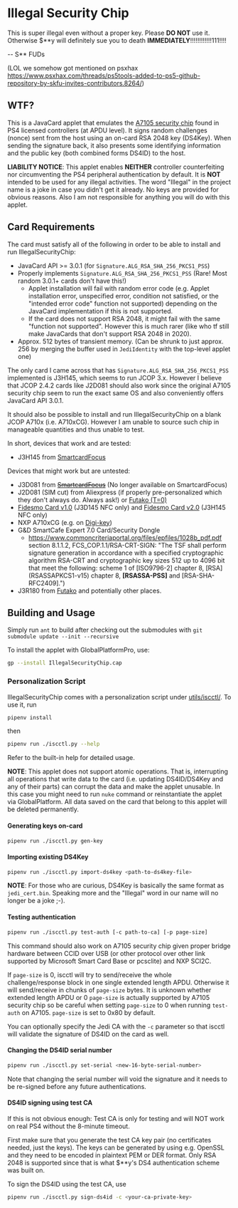 # Illegal Security Chip

This is super illegal even without a proper key. Please **DO NOT** use it. Otherwise $\*\*y will definitely sue you to death **IMMEDIATELY**!!!!!!!!!!!!111!!!!

-- S** FUDs

(LOL we somehow got mentioned on psxhax https://www.psxhax.com/threads/ps5tools-added-to-ps5-github-repository-by-skfu-invites-contributors.8264/)

## WTF?

This is a JavaCard applet that emulates the [A7105 security chip](https://gist.github.com/dogtopus/dae307c7773e792150990a06e79583d0) found in PS4 licensed controllers (at APDU level). It signs random challenges (nonce) sent from the host using an on-card RSA 2048 key (DS4Key). When sending the signature back, it also presents some identifying information and the public key (both combined forms DS4ID) to the host.

**LIABILITY NOTICE**: This applet enables **NEITHER** controller counterfeiting nor circumventing the PS4 peripheral authentication by default. It is **NOT** intended to be used for any illegal activities. The word "Illegal" in the project name is a joke in case you didn't get it already. No keys are provided for obvious reasons. Also I am not responsible for anything you will do with this applet.

## Card Requirements

The card must satisfy all of the following in order to be able to install and run IllegalSecurityChip:

- JavaCard API >= 3.0.1 (for `Signature.ALG_RSA_SHA_256_PKCS1_PSS`)
- Properly implements `Signature.ALG_RSA_SHA_256_PKCS1_PSS` (Rare! Most random 3.0.1+ cards don't have this!)
  - Applet installation will fail with random error code (e.g. Applet installation error, unspecified error, condition not satisfied, or the "intended error code" function not supported) depending on the JavaCard implementation if this is not supported.
  - If the card does not support RSA 2048, it might fail with the same "function not supported". However this is much rarer (like who tf still make JavaCards that don't support RSA 2048 in 2020).
- Approx. 512 bytes of transient memory. (Can be shrunk to just approx. 256 by merging the buffer used in `JediIdentity` with the top-level applet one)

The only card I came across that has `Signature.ALG_RSA_SHA_256_PKCS1_PSS` implemented is J3H145, which seems to run JCOP 3.x. However I believe that JCOP 2.4.2 cards like J2D081 should also work since the original A7105 security chip seem to run the exact same OS and also conveniently offers JavaCard API 3.0.1.

It should also be possible to install and run IllegalSecurityChip on a blank JCOP A710x (i.e. A710xCG). However I am unable to source such chip in manageable quantities and thus unable to test.

In short, devices that work and are tested:

- J3H145 from [SmartcardFocus](https://www.smartcardfocus.com/shop/ilp/id~879/nxp-j3h145-dual-interface-java-card-144k/p/index.shtml)

Devices that might work but are untested:

- J3D081 from ~~[SmartcardFocus](https://www.smartcardfocus.com/shop/ilp/id~688/j3d081-80k/p/index.shtml)~~ (No longer available on SmartcardFocus)
- J2D081 (SIM cut) from Aliexpress (if properly pre-personalized which they don't always do. Always ask!) or [Futako (T=0)](https://www.javacardsdk.com/product/j2d081simt0/)
- [Fidesmo Card v1.0](https://shop.fidesmo.com/products/fidesmo-card) (J3D145 NFC only) and [Fidesmo Card v2.0](https://shop.fidesmo.com/products/fidesmo-card-2-0) (J3H145 NFC only)
- NXP A710xCG (e.g. on [Digi-key](https://www.digikey.com/en/products/detail/nxp-usa-inc/A7101CGTK2-T0B040X/7645426))
- G\&D SmartCafe Expert 7.0 Card/Security Dongle
  - https://www.commoncriteriaportal.org/files/epfiles/1028b_pdf.pdf section 8.1.1.2, FCS\_COP.1.1/RSA-CRT-SIGN: "The TSF shall perform signature generation in accordance with a specified cryptographic algorithm RSA-CRT and cryptographic key sizes 512 up to 4096 bit that meet the following: scheme 1 of \[ISO9796-2\] chapter 8, \[RSA\] (RSASSAPKCS1-v15) chapter 8, **\[RSASSA-PSS\]** and \[RSA-SHA-RFC2409\].")
- J3R180 from [Futako](https://www.javacardsdk.com/product/j3r180sim/) and potentially other places.

## Building and Usage

Simply run `ant` to build after checking out the submodules with `git submodule update --init --recursive`

To install the applet with GlobalPlatformPro, use:

```sh
gp --install IllegalSecurityChip.cap
```

### Personalization Script

IllegalSecurityChip comes with a personalization script under [utils/iscctl/](./utils/iscctl/). To use it, run

```sh
pipenv install
```

then

```sh
pipenv run ./iscctl.py --help
```

Refer to the built-in help for detailed usage.

**NOTE**: This applet does not support atomic operations. That is, interrupting all operations that write data to the card (i.e. updating DS4ID/DS4Key and any of their parts) can corrupt the data and make the applet unusable. In this case you might need to run `nuke` command or reinstantiate the applet via GlobalPlatform. All data saved on the card that belong to this applet will be deleted permanently.

#### Generating keys on-card

```sh
pipenv run ./iscctl.py gen-key
```

#### Importing existing DS4Key

```sh
pipenv run ./iscctl.py import-ds4key <path-to-ds4key-file>
```

**NOTE**: For those who are curious, DS4Key is basically the same format as `jedi_cert.bin`. Speaking more and the "Illegal" word in our name will no longer be a joke ;-).

#### Testing authentication

```sh
pipenv run ./iscctl.py test-auth [-c path-to-ca] [-p page-size]
```

This command should also work on A7105 security chip given proper bridge hardware between CCID over USB (or other protocol over other link supported by Microsoft Smart Card Base or pcsclite) and NXP SCI2C.

If `page-size` is 0, iscctl will try to send/receive the whole challenge/response block in one single extended length APDU. Otherwise it will send/receive in chunks of `page-size` bytes. It is unknown whether extended length APDU or 0 `page-size` is actually supported by A7105 security chip so be careful when setting `page-size` to 0 when running `test-auth` on A7105. `page-size` is set to 0x80 by default.

You can optionally specify the Jedi CA with the `-c` parameter so that iscctl will validate the signature of DS4ID on the card as well.

#### Changing the DS4ID serial number

```sh
pipenv run ./iscctl.py set-serial <new-16-byte-serial-number>
```

Note that changing the serial number will void the signature and it needs to be re-signed before any future authentications.

#### DS4ID signing using test CA

If this is not obvious enough: Test CA is only for testing and will NOT work on real PS4 without the 8-minute timeout.

First make sure that you generate the test CA key pair (no certificates needed, just the keys). The keys can be generated by using e.g. OpenSSL and they need to be encoded in plaintext PEM or DER format. Only RSA 2048 is supported since that is what $**y's DS4 authentication scheme was built on.

To sign the DS4ID using the test CA, use

```sh
pipenv run ./iscctl.py sign-ds4id -c <your-ca-private-key>
```

